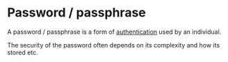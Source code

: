 # Password / passphrase

A password / passphrase is a form of [authentication](../goals/authentication.md) used by an individual.

The security of the password often depends on its complexity and how its stored etc.
